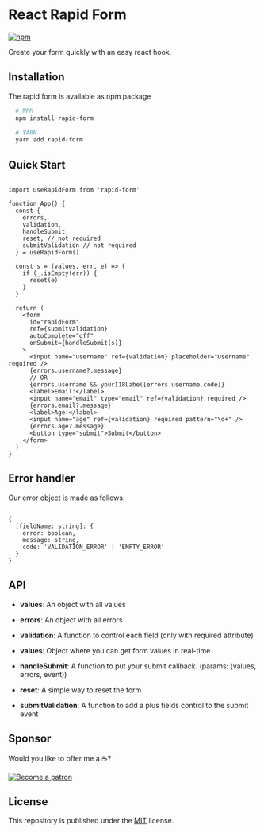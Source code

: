 # React Rapid Form

[![npm](https://img.shields.io/npm/v/rapid-form?style=for-the-badge)](https://www.npmjs.com/package/rapid-form)

Create your form quickly with an easy react hook.

## Installation

The rapid form is available as npm package

```bash
  # NPM
  npm install rapid-form

  # YARN
  yarn add rapid-form
```

## Quick Start

```tsx

import useRapidForm from 'rapid-form'

function App() {
  const {
    errors,
    validation,
    handleSubmit,
    reset, // not required
    submitValidation // not required
  } = useRapidForm()

  const s = (values, err, e) => {
    if (_.isEmpty(err)) {
      reset(e)
    }
  }

  return (
    <form
      id="rapidForm"
      ref={submitValidation}
      autoComplete="off"
      onSubmit={handleSubmit(s)}
    >
      <input name="username" ref={validation} placeholder="Username" required />
      {errors.username?.message}
      // OR
      {errors.username && yourI18Label[errors.username.code]}
      <label>Email:</label>
      <input name="email" type="email" ref={validation} required />
      {errors.email?.message}
      <label>Age:</label>
      <input name="age" ref={validation} required pattern="\d+" />
      {errors.age?.message}
      <button type="submit">Submit</button>
    </form>
  )
}

```

## Error handler

Our error object is made as follows:

```tsx

{
  [fieldName: string]: {
    error: boolean,
    message: string,
    code: 'VALIDATION_ERROR' | 'EMPTY_ERROR'
  }
}

```

## API

- **values**:
  An object with all values

- **errors**:
  An object with all errors

- **validation**:
  A function to control each field (only with required attribute)

- **values**:
  Object where you can get form values in real-time

- **handleSubmit**:
  A function to put your submit callback. (params: (values, errors, event))

- **reset**:
  A simple way to reset the form

- **submitValidation**:
  A function to add a plus fields control to the submit event

## Sponsor

Would you like to offer me a ☕️?

[![Become a patron](https://c5.patreon.com/external/logo/become_a_patron_button.png)](https://www.patreon.com/bePatron?u=24577462)

## License

This repository is published under the [MIT](LICENSE) license.
